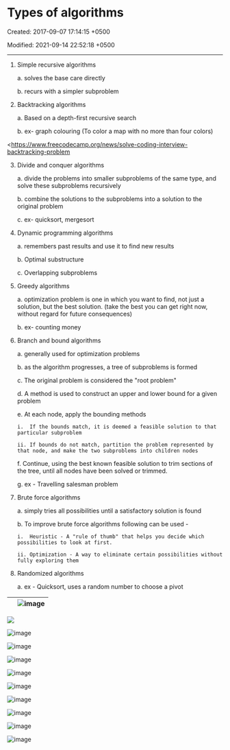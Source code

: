 # Types of algorithms

Created: 2017-09-07 17:14:15 +0500

Modified: 2021-09-14 22:52:18 +0500

---

1.  Simple recursive algorithms

    a.  solves the base care directly

    b.  recurs with a simpler subproblem

2.  Backtracking algorithms

    a.  Based on a depth-first recursive search

    b.  ex- graph colouring (To color a map with no more than four colors)

<https://www.freecodecamp.org/news/solve-coding-interview-backtracking-problem

3.  Divide and conquer algorithms

    a.  divide the problems into smaller subproblems of the same type, and solve these subproblems recursively

    b.  combine the solutions to the subproblems into a solution to the original problem

    c.  ex- quicksort, mergesort

4.  Dynamic programming algorithms

    a.  remembers past results and use it to find new results

    b.  Optimal substructure

    c.  Overlapping subproblems

5.  Greedy algorithms

    a.  optimization problem is one in which you want to find, not just a solution, but the best solution. (take the best you can get right now, without regard for future consequences)

    b.  ex- counting money

6.  Branch and bound algorithms

    a.  generally used for optimization problems

    b.  as the algorithm progresses, a tree of subproblems is formed

    c.  The original problem is considered the "root problem"

    d.  A method is used to construct an upper and lower bound for a given problem

    e.  At each node, apply the bounding methods

        i.  If the bounds match, it is deemed a feasible solution to that particular subproblem

        ii. If bounds do not match, partition the problem represented by that node, and make the two subproblems into children nodes

    f.  Continue, using the best known feasible solution to trim sections of the tree, until all nodes have been solved or trimmed.

    g.  ex - Travelling salesman problem

7.  Brute force algorithms

    a.  simply tries all possibilities until a satisfactory solution is found

    b.  To improve brute force algorithms following can be used -

        i.  Heuristic - A "rule of thumb" that helps you decide which possibilities to look at first.

        ii. Optimization - A way to eliminate certain possibilities without fully exploring them

8.  Randomized algorithms

    a.  ex - Quicksort, uses a random number to choose a pivot



|     | ![image](media/Types-of-algorithms-image1.png) |
|--|----------------------------------------------------------------------|

![](media/Types-of-algorithms-image2.png)

![image](media/Types-of-algorithms-image3.png)

![image](media/Types-of-algorithms-image4.png)

![image](media/Types-of-algorithms-image5.png)

![image](media/Types-of-algorithms-image6.png)

![image](media/Types-of-algorithms-image7.png)

![image](media/Types-of-algorithms-image8.png)

![image](media/Types-of-algorithms-image9.png)

![image](media/Types-of-algorithms-image10.png)

![image](media/Types-of-algorithms-image11.jpg)





